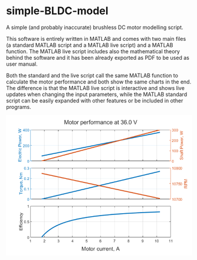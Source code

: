 # simple-BLDC-model
A simple (and probably inaccurate) brushless DC motor modelling script.

This software is entirely written in MATLAB and comes with two main files (a standard MATLAB script and a MATLAB live script) and a MATLAB function. The MATLAB live script includes also the mathematical theory behind the software and it has been already exported as PDF to be used as user manual.

Both the standard and the live script call the same MATLAB function to calculate the motor performance and both show the same charts in the end. The difference is that the MATLAB live script is interactive and shows live updates when changing the input parameters, while the MATLAB standard script can be easily expanded with other features or be included in other programs.

![example-output-charts](example.png)
